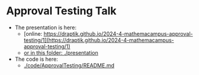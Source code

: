 # Approval Testing Talk

- The presentation is here:
  - [online: https://draptik.github.io/2024-4-mathemacampus-approval-testing/1](https://draptik.github.io/2024-4-mathemacampus-approval-testing/1)
  - [or in this folder: ./presentation](./presentation/README.md)
- The code is here:
  - [./code/ApprovalTesting/README.md](./code/ApprovalTesting/README.md)
